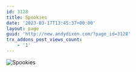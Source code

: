```yaml
---
id: 3128
title: Spookies
date: '2023-03-17T13:45:37+00:00'
layout: page
guid: 'http://new.andydixon.com/?page_id=3128'
trx_addons_post_views_count:
    - '1'
---
```


![Spookies](https://i0.wp.com/assets.g8x2.ldn.idrivee2-23.com/posters/Spookies%2001.jpg?w=1200&ssl=1 "Spookies")
